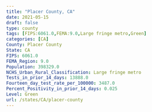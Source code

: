 ```yaml
---
title: "Placer County, CA"
date: 2021-05-15
draft: false
type: county
tags: [FIPS:6061.0,FEMA:9.0,Large fringe metro,Green]
categories: [CA]
County: Placer County
State: CA
FIPS: 6061.0
FEMA_Region: 9.0
Population: 398329.0
NCHS_Urban_Rural_Classification: Large fringe metro
Tests_in_prior_14_days: 13888.0
Fourteen_day_test_rate_per_100000: 3487.0
Percent_Positivity_in_prior_14_days: 0.025
Level: Green
url: /states/CA/placer-county
---
```



